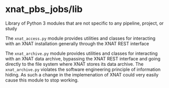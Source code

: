 # xnat_pbs_jobs/lib
Library of Python 3 modules that are not specific to any pipeline, project, or study

The `xnat_access.py` module provides utilities and classes for interacting with an 
XNAT installation generally through the XNAT REST interface

The `xnat_archive.py` module provides utilities and classes for interacting with
an XNAT data archive, bypassing the XNAT REST interface and going directly to the 
file system where XNAT stores its data archive.  The `xnat_archive.py` violates
the software engineering principle of information hiding. As such a change in the
implemenation of XNAT could very easily cause this module to stop working.
